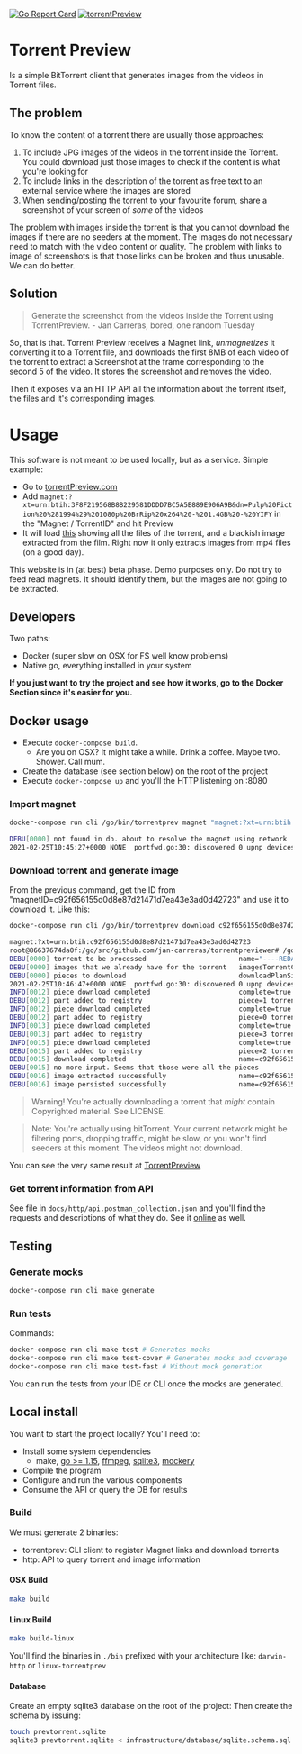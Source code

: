 [![Go Report Card](https://goreportcard.com/badge/github.com/jan-carreras/torrentpreviewer)](https://goreportcard.com/report/github.com/jan-carreras/torrentpreviewer)
[![torrentPreview](https://circleci.com/gh/jan-carreras/torrentpreviewer.svg?style=shield)](https://app.circleci.com/pipelines/github/jan-carreras/torrentpreviewer)


# Torrent Preview

Is a simple BitTorrent client that generates images from the videos in Torrent files.

## The problem

To know the content of a torrent there are usually those approaches:

1. To include JPG images of the videos in the torrent inside the Torrent. You could download just those images to check
   if the content is what you're looking for
1. To include links in the description of the torrent as free text to an external service where the images are stored
1. When sending/posting the torrent to your favourite forum, share a screenshot of your screen of _some_ of the videos

The problem with images inside the torrent is that you cannot download the images if there are no seeders at the moment.
The images do not necessary need to match with the video content or quality. The problem with links to image of
screenshots is that those links can be broken and thus unusable. We can do better.

## Solution

> Generate the screenshot from the videos inside the Torrent using TorrentPreview. - Jan Carreras, bored, one random Tuesday

So, that is that. Torrent Preview receives a Magnet link, _unmagnetizes_ it converting it to a Torrent file, and downloads
the first 8MB of each video of the torrent to extract a Screenshot at the frame corresponding to the second 5 of the
video. It stores the screenshot and removes the video.

Then it exposes via an HTTP API all the information about the torrent itself, the files and it's corresponding images.

# Usage

This software is not meant to be used locally, but as a service. Simple example:

- Go to [torrentPreview.com](http://torrentpreview.com/)
- Add `magnet:?xt=urn:btih:3F8F219568B8B229581DDDD7BC5A5E889E906A9B&dn=Pulp%20Fiction%20%281994%29%201080p%20BrRip%20x264%20-%201.4GB%20-%20YIFY`
in the "Magnet / TorrentID" and hit Preview
- It will load [this](http://torrentpreview.com/?id=3f8f219568b8b229581dddd7bc5a5e889e906a9b) showing all the files of
  the torrent, and a blackish image extracted from the film. Right now it only extracts images from mp4 files (on a good
  day).
  
This website is in (at best) beta phase. Demo purposes only. Do not try to feed read magnets. It should identify them,
but the images are not going to be extracted.

## Developers

Two paths:

- Docker (super slow on OSX for FS well know problems) 
- Native go, everything installed in your system

**If you just want to try the project and see how it works, go to the Docker Section since it's easier for you.**


## Docker usage

- Execute `docker-compose build`.
  - Are you on OSX? It might take a while. Drink a coffee. Maybe two. Shower. Call mum.
- Create the database (see section below) on the root of the project
- Execute `docker-compose up` and you'll the HTTP listening on :8080

### Import magnet

```bash
docker-compose run cli /go/bin/torrentprev magnet "magnet:?xt=urn:btih:c92f656155d0d8e87d21471d7ea43e3ad0d42723"

DEBU[0000] not found in db. about to resolve the magnet using network  magnet="magnet:?xt=urn:btih:C92F656155D0D8E87D21471D7EA43E3AD0D42723" magnetID=c92f656155d0d8e87d21471d7ea43e3ad0d42723
2021-02-25T10:45:27+0000 NONE  portfwd.go:30: discovered 0 upnp devices
```

### Download torrent and generate image

From the previous command, get the ID from "magnetID=c92f656155d0d8e87d21471d7ea43e3ad0d42723" and use it to download it. Like this:

```bash
docker-compose run cli /go/bin/torrentprev download c92f656155d0d8e87d21471d7ea43e3ad0d42723 

magnet:?xt=urn:btih:c92f656155d0d8e87d21471d7ea43e3ad0d42723
root@86637674da0f:/go/src/github.com/jan-carreras/torrentpreviewer# /go/bin/torrentprev download c92f656155d0d8e87d21471d7ea43e3ad0d42723
DEBU[0000] torrent to be processed                       name="----REDACTED---" torrentID=c92f656155d0d8e87d21471d7ea43e3ad0d42723
DEBU[0000] images that we already have for the torrent   imagesTorrentCount=0 name="----REDACTED---" torrentID=c92f656155d0d8e87d21471d7ea43e3ad0d42723
DEBU[0000] pieces to download                            downloadPlanSize=8388608 name="----REDACTED---" pieceCount=4 pieceLength=2097152 torrentID=c92f656155d0d8e87d21471d7ea43e3ad0d42723
2021-02-25T10:46:47+0000 NONE  portfwd.go:30: discovered 0 upnp devices
INFO[0012] piece download completed                      complete=true pieceIdx=1 torrent="----REDACTED---" waitingFor=3
DEBU[0012] part added to registry                        piece=1 torrentID=c92f656155d0d8e87d21471d7ea43e3ad0d42723
INFO[0012] piece download completed                      complete=true pieceIdx=0 torrent="----REDACTED---" waitingFor=2
DEBU[0012] part added to registry                        piece=0 torrentID=c92f656155d0d8e87d21471d7ea43e3ad0d42723
INFO[0013] piece download completed                      complete=true pieceIdx=3 torrent="----REDACTED---" waitingFor=1
DEBU[0013] part added to registry                        piece=3 torrentID=c92f656155d0d8e87d21471d7ea43e3ad0d42723
INFO[0015] piece download completed                      complete=true pieceIdx=2 torrent="----REDACTED---" waitingFor=0
DEBU[0015] part added to registry                        piece=2 torrentID=c92f656155d0d8e87d21471d7ea43e3ad0d42723
DEBU[0015] download completed                            name=c92f656155d0d8e87d21471d7ea43e3ad0d42723.0.0-3.REDACTED.mp4.jpg pieceCount=4 torrentID=c92f656155d0d8e87d21471d7ea43e3ad0d42723
DEBU[0015] no more input. Seems that those were all the pieces 
DEBU[0016] image extracted successfully                  name=c92f656155d0d8e87d21471d7ea43e3ad0d42723.0.0-3.REDACTED.mp4.jpg torrentID=c92f656155d0d8e87d21471d7ea43e3ad0d42723
DEBU[0016] image persisted successfully                  name=c92f656155d0d8e87d21471d7ea43e3ad0d42723.0.0-3.REDACTED.mp4.jpg torrentID=c92f656155d0d8e87d21471d7ea43e3ad0d42723
```

> Warning! You're actually downloading a torrent that _might_ contain Copyrighted material. See LICENSE.

> Note: You're actually using bitTorrent. Your current network might be filtering ports, dropping traffic, might be slow, 
> or you won't find seeders at this moment. The videos might not download.

You can see the very same result at [TorrentPreview](http://torrentpreview.com/?id=c92f656155d0d8e87d21471d7ea43e3ad0d42723)

### Get torrent information from API

See file in `docs/http/api.postman_collection.json` and you'll find the requests and descriptions of what they do. 
See it [online](https://documenter.getpostman.com/view/10093390/TWDanw8n) as well.


## Testing

### Generate mocks

```bash
docker-compose run cli make generate
````

### Run tests

Commands:

```bash
docker-compose run cli make test # Generates mocks
docker-compose run cli make test-cover # Generates mocks and coverage
docker-compose run cli make test-fast # Without mock generation
```

You can run the tests from your IDE or CLI once the mocks are generated.

## Local install

You want to start the project locally? You'll need to:

- Install some system dependencies
    - make, [go >= 1.15](https://golang.org/dl/), [ffmpeg](https://ffmpeg.org/download.html), [sqlite3](https://www.sqlite.org/download.html), [mockery](https://github.com/vektra/mockery#installation)
- Compile the program
- Configure and run the various components
- Consume the API or query the DB for results

### Build

We must generate 2 binaries:

- torrentprev: CLI client to register Magnet links and download torrents
- http: API to query torrent and image information

#### OSX Build

```bash
make build
```    

#### Linux Build

````bash
make build-linux
````

You'll find the binaries in `./bin` prefixed with your architecture like: `darwin-http` or `linux-torrentprev`

#### Database

Create an empty sqlite3 database on the root of the project:
Then create the schema by issuing:

```bash
touch prevtorrent.sqlite
sqlite3 prevtorrent.sqlite < infrastructure/database/sqlite.schema.sql

```


